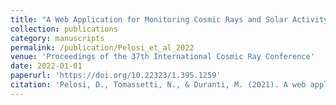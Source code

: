 ```yaml
---
title: "A Web Application for Monitoring Cosmic Rays and Solar Activity"
collection: publications
category: manuscripts
permalink: /publication/Pelosi_et_al_2022
venue: 'Proceedings of the 37th International Cosmic Ray Conference'
date: 2022-01-01
paperurl: 'https://doi.org/10.22323/1.395.1259'
citation: 'Pelosi, D., Tomassetti, N., & Duranti, M. (2021). A web application for monitoring cosmic rays and solar activity. In Proceedings of the 37th International Cosmic Ray Conference – PoS(ICRC2021), 395, 1259'
---
```


